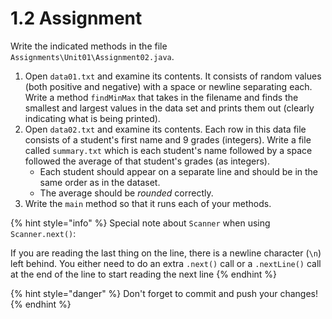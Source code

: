 # 1.2 Assignment

Write the indicated methods in the file `Assignments\Unit01\Assignment02.java`.

1. Open `data01.txt` and examine its contents. It consists of random values (both positive and negative) with a space or newline separating each. Write a method `findMinMax` that takes in the filename and finds the smallest and largest values in the data set and prints them out (clearly indicating what is being printed).
2. Open `data02.txt` and examine its contents. Each row in this data file consists of a student's first name and 9 grades (integers). Write a file called `summary.txt` which is each student's name followed by a space followed the average of that student's grades (as integers).
   * Each student should appear on a separate line and should be in the same order as in the dataset.
   * The average should be _rounded_ correctly.
3. Write the `main` method so that it runs each of your methods.

{% hint style="info" %}
Special note about `Scanner` when using `Scanner.next()`:&#x20;

If you are reading the last thing on the line, there is a newline character (`\n`) left behind. You either need to do an extra `.next()` call or a `.nextLine()` call at the end of the line to start reading the next line
{% endhint %}

{% hint style="danger" %}
Don't forget to commit and push your changes!
{% endhint %}
